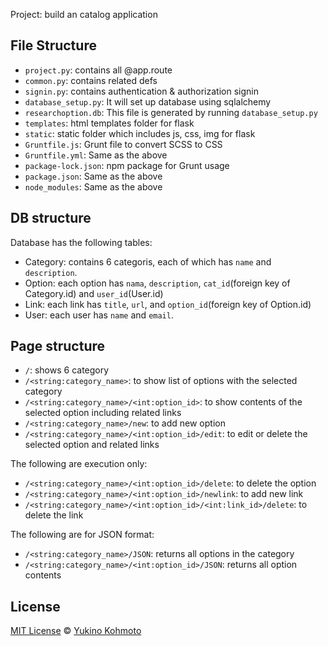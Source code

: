 Project: build an catalog application 

## File Structure
- `project.py`: contains all @app.route 
- `common.py`: contains related defs
- `signin.py`: contains authentication & authorization signin
- `database_setup.py`: It will set up database using sqlalchemy
- `researchoption.db`: This file is generated by running `database_setup.py`
- `templates`: html templates folder for flask
- `static`: static folder which includes js, css, img for flask
- `Gruntfile.js`: Grunt file to convert SCSS to CSS
- `Gruntfile.yml`: Same as the above
- `package-lock.json`: npm package for Grunt usage
- `package.json`: Same as the above
- `node_modules`: Same as the above


## DB structure
Database has the following tables:
- Category: contains 6 categoris, each of which has `name` and `description`.
- Option: each option has `nama`, `description`, `cat_id`(foreign key of Category.id) and `user_id`(User.id)
- Link: each link has `title`, `url`, and `option_id`(foreign key of Option.id)
- User: each user has `name` and `email`.

## Page structure
- `/`: shows 6 category
- `/<string:category_name>`: to show list of options with the selected category
- `/<string:category_name>/<int:option_id>`: to show contents of the selected option including related links
- `/<string:category_name>/new`: to add new option
- `/<string:category_name>/<int:option_id>/edit`: to edit or delete the selected option and related links

The following are execution only: 
- `/<string:category_name>/<int:option_id>/delete`: to delete the option
- `/<string:category_name>/<int:option_id>/newlink`: to add new link
- `/<string:category_name>/<int:option_id>/<int:link_id>/delete`: to delete the link 

The following are for JSON format:
- `/<string:category_name>/JSON`: returns all options in the category
- `/<string:category_name>/<int:option_id>/JSON`: returns all option contents

## License
[MIT License](https://choosealicense.com/licenses/mit/) © [Yukino Kohmoto](http://yukinokoh.github.io/)
 

